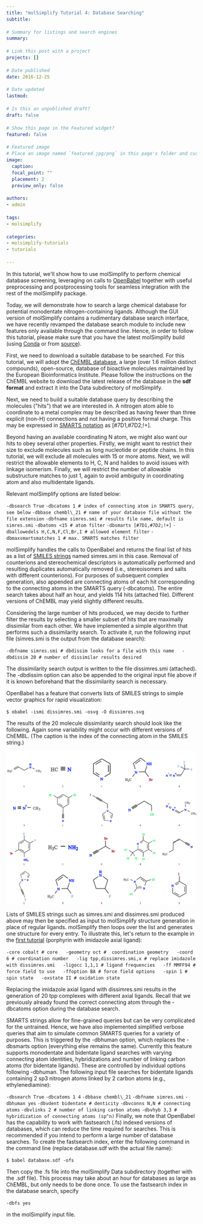```yaml
---
title: "molSimplify Tutorial 4: Database Searching"
subtitle: 

# Summary for listings and search engines
summary: 

# Link this post with a project
projects: []

# Date published
date: 2016-12-25

# Date updated
lastmod: 

# Is this an unpublished draft?
draft: false

# Show this page in the Featured widget?
featured: false

# Featured image
# Place an image named `featured.jpg/png` in this page's folder and customize its options here.
image:
  caption: 
  focal_point: ""
  placement: 2
  preview_only: false

authors:
- admin

tags:
- molsimplify

categories:
- molsimplify-tutorials
- tutorials

---
```

In this tutorial, we'll show how to use molSimplify to perform chemical database screening, leveraging on calls to [OpenBabel](http://openbabel.org/docs/dev/Fingerprints/intro.html) together with useful preprocessing and postprocessing tools for seamless integration with the rest of the molSimplify package.


Today, we will demonstrate how to search a large chemical database for potential monodentate nitrogen-containing ligands. Although the GUI version of molSimplify contains a rudimentary database search interface, we have recently revamped the database search module to include new features only available through the command line. Hence, in order to follow this tutorial, please make sure that you have the latest molSimplify build (using [Conda](../2021-10-27-installing-molsimplify/) or from [source](http://github.com/hjkgrp/molSimplify/tree/compact)).


First, we need to download a suitable database to be searched. For this tutorial, we will adopt the [ChEMBL database](http://www.ebi.ac.uk/chembl/), a large (over 1.6 million distinct compounds), open-source, database of bioactive molecules maintained by the European Bioinformatics Institute. Please follow the instructions on the ChEMBL website to download the latest release of the database in the **sdf format** and extract it into the Data subdirectory of molSimplify. 


Next, we need to build a suitable database query by describing the molecules ("hits") that we are interested in. A nitrogen atom able to coordinate to a metal complex may be described as having fewer than three explicit (non-H) connections and not having a positive formal charge. This may be expressed in [SMARTS notation](http://www.daylight.com/dayhtml/doc/theory/theory.smarts.html) as [#7D1,#7D2;!+].


Beyond having an available coordinating N atom, we might also want our hits to obey several other properties. Firstly, we might want to restrict their size to exclude molecules such as long nucleotide or peptide chains. In this tutorial, we will exclude all molecules with 15 or more atoms. Next, we will restrict the allowable elements to H, C, N and halides to avoid issues with linkage isomerism. Finally, we will restrict the number of allowable substructure matches to just 1, again to avoid ambiguity in coordinating atom and also multidentate ligands.


Relevant molSimplify options are listed below:



`-dbsearch True`
`-dbcatoms 1 # index of connecting atom in SMARTS query, see below`
`-dbbase chembl\_21 # name of your database file without the file extension`
`-dbfname simres.smi # results file name, default is simres.smi`
`-dbatoms <15 # atom filter`
`-dbsmarts [#7D1,#7D2;!+]`
`-dballowedels H,C,N,F,Cl,Br,I # allowed element filter`
`-dbmaxsmartsmatches 1 # max. SMARTS matches filter`

molSimplify handles the calls to OpenBabel and returns the final list of hits as a list of [SMILES strings](http://www.daylight.com/dayhtml/doc/theory/theory.smiles.html) named simres.smi in this case. Removal of counterions and stereochemical descriptors is automatically performed and resulting duplicates automatically removed (i.e., stereoisomers and salts with different counterions). For purposes of subsequent complex generation, also appended are connecting atoms of each hit corresponding to the connecting atoms in the SMARTS query (-dbcatoms). The entire search takes about half an hour, and yields 114 hits (attached file). Different versions of ChEMBL may yield slightly different results.


Considering the large number of hits produced, we may decide to further filter the results by selecting a smaller subset of hits that are maximally dissimilar from each other. We have implemented a simple algorithm that performs such a dissimilarity search. To activate it, run the following input file (simres.smi is the output from the database search):


`-dbfname simres.smi # dbdissim looks for a file with this name  
-dbdissim 20 # number of dissimilar results desired`


The dissimilarity search output is written to the file dissimres.smi (attached). The -dbdissim option can also be appended to the original input file above if it is known beforehand that the dissimilarity search is necessary.


OpenBabel has a feature that converts lists of SMILES strings to simple vector graphics for rapid visualization:


`$ obabel -ismi dissimres.smi -osvg -O dissimres.svg`


The results of the 20 molecule dissimilarity search should look like the following. Again some variability might occur with different versions of ChEMBL. (The caption is the index of the connecting atom in the SMILES string.)


![](4-dissim.png)


Lists of SMILES strings such as simres.smi and dissimres.smi produced above may then be specified as input to molSimplify structure generation in place of regular ligands. molSimplify then loops over the list and generates one structure for every entry. To illustrate this, let's return to the example in the [first tutorial](../2016-06-18-molsimplify-tutorial-1-structure-generation/) (porphyrin with imidazole axial ligand):


`-core cobalt # core  
-geometry oct #  coordination geometry  
-coord 6 # coordination number  
-lig tpp,dissimres.smi,x # replace imidazole with dissimres.smi  
-ligocc 1,1,1 # ligand frequencies  
-ff MMFF94 # force field to use  
-ffoption BA # force field options  
-spin 1 # spin state  
-oxstate II # oxidation state`


Replacing the imidazole axial ligand with dissimres.smi results in the generation of 20 tpp complexes with different axial ligands. Recall that we previously already found the correct connecting atom through the -dbcatoms option during the database search.


SMARTS strings allow for fine-grained queries but can be very complicated for the untrained. Hence, we have also implemented simplified verbose queries that aim to simulate common SMARTS queries for a variety of purposes. This is triggered by the -dbhuman option, which replaces the -dbsmarts option (everything else remains the same). Currently this feature supports monodentate and bidentate ligand searches with varying connecting atom identities, hybridizations and number of linking carbon atoms (for bidentate ligands). These are controlled by individual options following -dbhuman. The following input file searches for bidentate ligands containing 2 sp3 nitrogen atoms linked by 2 carbon atoms (e.g., ethylenediamine):


`-dbsearch True`
`-dbcatoms 1 4`
`-dbbase chembl\_21`
`-dbfname simres.smi`
`-dbhuman yes`
`-dbvdent bidentate # denticity`
`-dbvconns N,N # connecting atoms`
`-dbvlinks 2 # number of linking carbon atoms`
`-dbvhyb 3,3 # hybridization of connecting atoms (sp^n)`
Finally, we note that OpenBabel has the capability to work with fastsearch (.fs) indexed versions of databases, which can reduce the time required for searches. This is recommended if you intend to perform a large number of database searches. To create the fastsearch index, enter the following command in the command line (replace database.sdf with the actual file name):


`$ babel database.sdf -ofs`


Then copy the .fs file into the molSimplify Data subdirectory (together with the .sdf file). This process may take about an hour for databases as large as ChEMBL, but only needs to be done once. To use the fastsearch index in the database search, specify


`-dbfs yes`


in the molSimplify input file.


